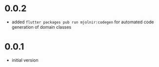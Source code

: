 # 0.0.2

- added `flutter packages pub run mjolnir:codegen` for automated code generation of domain classes

# 0.0.1

- initial version
